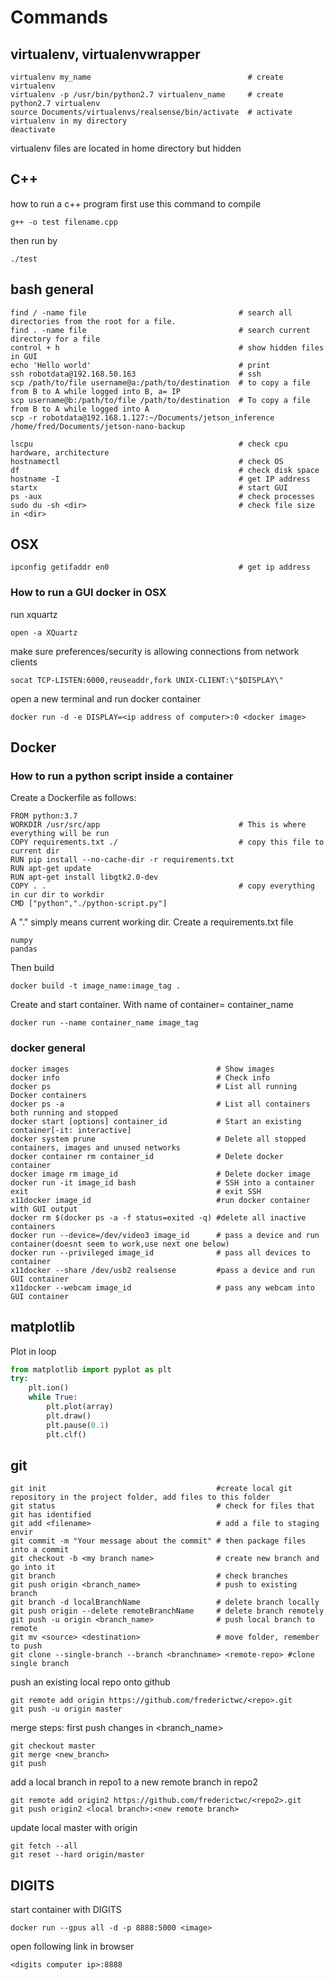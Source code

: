 # Commands

## virtualenv, virtualenvwrapper

```
virtualenv my_name                                   # create virtualenv
virtualenv -p /usr/bin/python2.7 virtualenv_name     # create python2.7 virtualenv
source Documents/virtualenvs/realsense/bin/activate  # activate virtualenv in my directory
deactivate
```
virtualenv files are located in home directory but hidden

## C++
how to run a c++ program
first use this command to compile 
```
g++ -o test filename.cpp
```
then run by
```
./test 
```

## bash general
```
find / -name file                                  # search all directories from the root for a file. 
find . -name file                                  # search current directory for a file
control + h                                        # show hidden files in GUI
echo 'Hello world'                                 # print
ssh robotdata@192.168.50.163                       # ssh
scp /path/to/file username@a:/path/to/destination  # to copy a file from B to A while logged into B, a= IP
scp username@b:/path/to/file /path/to/destination  # To copy a file from B to A while logged into A
scp -r robotdata@192.168.1.127:~/Documents/jetson_inference /home/fred/Documents/jetson-nano-backup

lscpu                                              # check cpu hardware, architecture
hostnamectl                                        # check OS 
df                                                 # check disk space
hostname -I                                        # get IP address
startx                                             # start GUI
ps -aux                                            # check processes
sudo du -sh <dir>                                  # check file size in <dir>
```
## OSX
```
ipconfig getifaddr en0                             # get ip address
```
### How to run a GUI docker in OSX
run xquartz
```
open -a XQuartz
```
make sure preferences/security is allowing connections from network clients
```
socat TCP-LISTEN:6000,reuseaddr,fork UNIX-CLIENT:\"$DISPLAY\"
```
open a new terminal and run docker container
```
docker run -d -e DISPLAY=<ip address of computer>:0 <docker image>
```
## Docker

### How to run a python script inside a container 
Create a Dockerfile as follows:
```
FROM python:3.7
WORKDIR /usr/src/app                               # This is where everything will be run
COPY requirements.txt ./                           # copy this file to current dir
RUN pip install --no-cache-dir -r requirements.txt
RUN apt-get update
RUN apt-get install libgtk2.0-dev
COPY . .                                           # copy everything in cur dir to workdir
CMD ["python","./python-script.py"]
```
A "." simply means current working dir. 
Create a requirements.txt file 
```
numpy
pandas
```
Then build 
```
docker build -t image_name:image_tag .
```
Create and start container. With name of container= container_name
``` 
docker run --name container_name image_tag
```
### docker general
```
docker images                                 # Show images
docker info                                   # Check info 
docker ps                                     # List all running Docker containers
docker ps -a                                  # List all containers both running and stopped
docker start [options] container_id           # Start an existing container[-it: interactive]
docker system prune                           # Delete all stopped containers, images and unused networks
docker container rm container_id              # Delete docker container
docker image rm image_id                      # Delete docker image
docker run -it image_id bash                  # SSH into a container
exit                                          # exit SSH
x11docker image_id                            #run docker container with GUI output
docker rm $(docker ps -a -f status=exited -q) #delete all inactive containers
docker run --device=/dev/video3 image_id      # pass a device and run container(doesnt seem to work,use next one below)
docker run --privileged image_id              # pass all devices to container
x11docker --share /dev/usb2 realsense         #pass a device and run GUI container
x11docker --webcam image_id                   # pass any webcam into GUI container
```

## matplotlib
Plot in loop
```python
from matplotlib import pyplot as plt
try:
    plt.ion()
    while True:
        plt.plot(array)
        plt.draw()
        plt.pause(0.1)
        plt.clf()
```
## git

```
git init                                      #create local git repository in the project folder, add files to this folder
git status                                    # check for files that git has identified
git add <filename>                            # add a file to staging envir
git commit -m "Your message about the commit" # then package files into a commit
git checkout -b <my branch name>              # create new branch and go into it
git branch                                    # check branches
git push origin <branch_name>                 # push to existing branch
git branch -d localBranchName                 # delete branch locally
git push origin --delete remoteBranchName     # delete branch remotely
git push -u origin <branch_name>              # push local branch to remote
git mv <source> <destination>                 # move folder, remember to push 
git clone --single-branch --branch <branchname> <remote-repo> #clone single branch
```
push an existing local repo onto github
```
git remote add origin https://github.com/frederictwc/<repo>.git
git push -u origin master
```
merge steps: first push changes in <branch_name>
```
git checkout master
git merge <new_branch>
git push
```
add a local branch <local branch> in repo1 to a new remote branch <new remote branch> in repo2
```
git remote add origin2 https://github.com/frederictwc/<repo2>.git
git push origin2 <local branch>:<new remote branch>
```
update local master with origin
```
git fetch --all
git reset --hard origin/master
```
## DIGITS
start container with DIGITS
```
docker run --gpus all -d -p 8888:5000 <image>
```
open following link in browser 
```
<digits computer ip>:8888 
```
